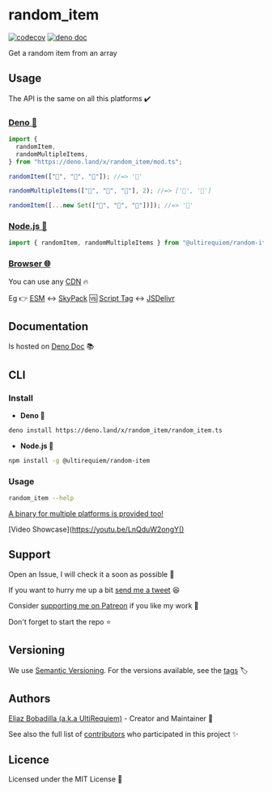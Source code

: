# random_item

[![codecov](https://codecov.io/gh/ultirequiem/random_item/branch/main/graph/badge.svg)](https://codecov.io/gh/ultirequiem/random_item)
[![deno doc](https://doc.deno.land/badge.svg)](https://doc.deno.land/https/deno.land/x/random_item/mod.ts)

Get a random item from an array

## Usage

The API is the same on all this platforms ✔️

### [Deno 🦕](https://deno.land/x/random_item)

```typescript
import {
  randomItem,
  randomMultipleItems,
} from "https://deno.land/x/random_item/mod.ts";

randomItem(["🐴", "🦄", "🌈"]); //=> '🦄'

randomMultipleItems(["🐴", "🦄", "🌈"], 2); //=> ['🌈', '🦄']

randomItem([...new Set(["🐴", "🦄", "🌈"])]); //=> '🌈'
```

### [Node.js 🦖](https://npmjs.com/package/@ultirequiem/random-item)

```ts
import { randomItem, randomMultipleItems } from "@ultirequiem/random-item";
```

### [Browser 🌐](https://developer.mozilla.org/en-US/docs/Glossary/Browser)

You can use any [CDN](https://en.wikipedia.org/wiki/Content_delivery_network) 🔥

Eg 👉
[ESM](https://developer.mozilla.org/en-US/docs/Web/JavaScript/Guide/Modules) ↔️
[SkyPack](https://cdn.skypack.dev/@ultirequiem/random-item) 🆚
[Script Tag](https://developer.mozilla.org/en-US/docs/Web/HTML/Element/script)
↔️ [JSDelivr](https://cdn.jsdelivr.net/npm/@ultirequiem/random-item)

## Documentation

Is hosted on
[Deno Doc](https://doc.deno.land/https://deno.land/x/random_item/mod.ts) 📚

## CLI

### Install

- **Deno 🎃**

```sh
deno install https://deno.land/x/random_item/random_item.ts
```

- **Node.js 🐼**

```sh
npm install -g @ultirequiem/random-item
```

### Usage

```sh
random_item --help
```

[A binary for multiple platforms is provided too!](https://github.com/UltiRequiem/random-item/releases/latest)

[Video Showcase](https://youtu.be/LnQduW2ongY()

## Support

Open an Issue, I will check it a soon as possible 👀

If you want to hurry me up a bit
[send me a tweet](https://twitter.com/UltiRequiem) 😆

Consider [supporting me on Patreon](https://patreon.com/UltiRequiem) if you like
my work 🙏

Don't forget to start the repo ⭐

## Versioning

We use [Semantic Versioning](http://semver.org). For the versions available, see
the [tags](https://github.com/UltiRequiem/random_item/tags) 🏷️

## Authors

[Eliaz Bobadilla (a.k.a UltiRequiem)](https://ultirequiem.com) - Creator and
Maintainer 💪

See also the full list of
[contributors](https://github.com/UltiRequiem/random_item/contributors) who
participated in this project ✨

## Licence

Licensed under the MIT License 📄
